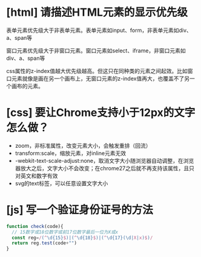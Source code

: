 # [html] 请描述HTML元素的显示优先级

表单元素优先级大于非表单元素。表单元素如input、form，非表单元素如div、a、span等

窗口元素优先级大于非窗口元素。窗口元素如select、iframe，非窗口元素如div、a、span等

css属性的z-index值越大优先级越高。但这只在同种类的元素之间起效。比如窗口元素就像是画在另一个画布上，无窗口元素的z-index值再大，也覆盖不了另一个画布的元素。

# [css] 要让Chrome支持小于12px的文字怎么做？

- zoom，非标准属性，改变元素大小，会触发重排（回流）
- transform:scale，缩放元素，对inline元素无效
- -webkit-text-scale-adjust:none，取消文字大小随浏览器自动调整，在浏览器放大之后，文字大小不会改变；在chrome27之后就不再支持该属性，且只对英文和数字有效
- svg的text标签，可以任意设置文字大小

# [js] 写一个验证身份证号的方法

```javascript
function check(code){
  // 15数字或18位数字或前17位数字最后一位为X或x
  const reg=/(^\d{15}$)|(^\d{18}$)|(^\d{17}(\d|X|x)$)/
  return reg.test(code+"")
}
```
